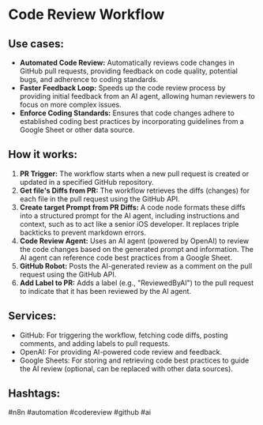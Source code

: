 # Code Review Workflow

## Use cases:

- **Automated Code Review:** Automatically reviews code changes in GitHub pull requests, providing feedback on code quality, potential bugs, and adherence to coding standards.
- **Faster Feedback Loop:** Speeds up the code review process by providing initial feedback from an AI agent, allowing human reviewers to focus on more complex issues.
- **Enforce Coding Standards:** Ensures that code changes adhere to established coding best practices by incorporating guidelines from a Google Sheet or other data source.

## How it works:

1.  **PR Trigger:** The workflow starts when a new pull request is created or updated in a specified GitHub repository.
2.  **Get file's Diffs from PR:** The workflow retrieves the diffs (changes) for each file in the pull request using the GitHub API.
3.  **Create target Prompt from PR Diffs:** A code node formats these diffs into a structured prompt for the AI agent, including instructions and context, such as to act like a senior iOS developer. It replaces triple backticks to prevent markdown errors.
4.  **Code Review Agent:** Uses an AI agent (powered by OpenAI) to review the code changes based on the generated prompt and information. The AI agent can reference code best practices from a Google Sheet.
5.  **GitHub Robot:** Posts the AI-generated review as a comment on the pull request using the GitHub API.
6.  **Add Label to PR:** Adds a label (e.g., "ReviewedByAI") to the pull request to indicate that it has been reviewed by the AI agent.

## Services:

-   GitHub: For triggering the workflow, fetching code diffs, posting comments, and adding labels to pull requests.
-   OpenAI: For providing AI-powered code review and feedback.
-   Google Sheets: For storing and retrieving code best practices to guide the AI review (optional, can be replaced with other data sources).

## Hashtags:

#n8n #automation #codereview #github #ai
